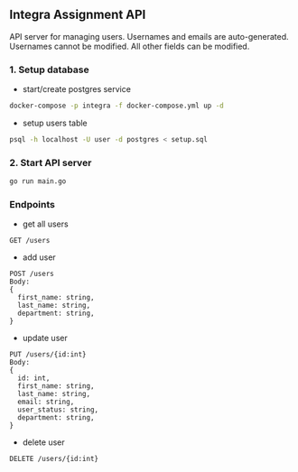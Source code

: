 ## Integra Assignment API
API server for managing users. Usernames and emails are auto-generated. Usernames cannot be modified. All other fields can be modified.

### 1. Setup database
- start/create postgres service
```bash
docker-compose -p integra -f docker-compose.yml up -d
```

- setup users table
```bash
psql -h localhost -U user -d postgres < setup.sql
```

### 2. Start API server
```bash
go run main.go
```

### Endpoints
- get all users
```http
GET /users
```

- add user
```http
POST /users
Body:
{
  first_name: string,
  last_name: string,
  department: string,
}
```

- update user
```http
PUT /users/{id:int}
Body:
{
  id: int,
  first_name: string,
  last_name: string,
  email: string,
  user_status: string,
  department: string,
}
```

- delete user
```http
DELETE /users/{id:int}
```
